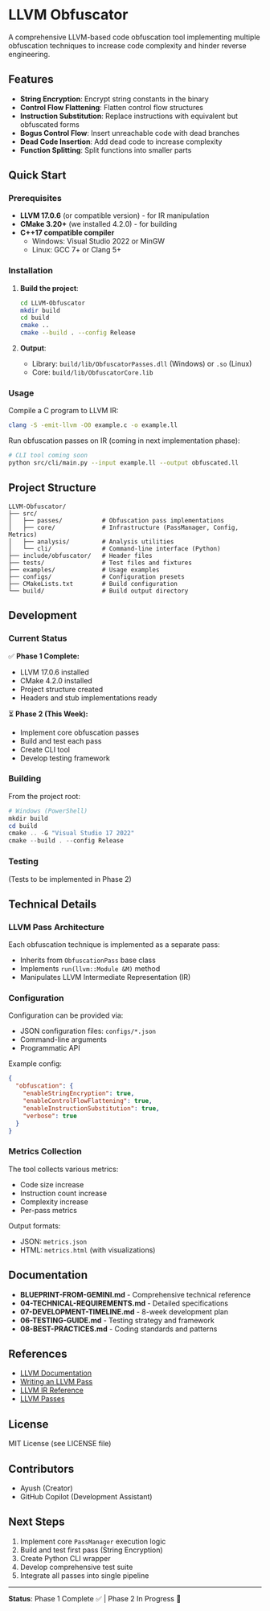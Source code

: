 # LLVM Obfuscator

A comprehensive LLVM-based code obfuscation tool implementing multiple obfuscation techniques to increase code complexity and hinder reverse engineering.

## Features

- **String Encryption**: Encrypt string constants in the binary
- **Control Flow Flattening**: Flatten control flow structures
- **Instruction Substitution**: Replace instructions with equivalent but obfuscated forms
- **Bogus Control Flow**: Insert unreachable code with dead branches
- **Dead Code Insertion**: Add dead code to increase complexity
- **Function Splitting**: Split functions into smaller parts

## Quick Start

### Prerequisites

- **LLVM 17.0.6** (or compatible version) - for IR manipulation
- **CMake 3.20+** (we installed 4.2.0) - for building
- **C++17 compatible compiler**
  - Windows: Visual Studio 2022 or MinGW
  - Linux: GCC 7+ or Clang 5+

### Installation

1. **Build the project**:
   ```bash
   cd LLVM-Obfuscator
   mkdir build
   cd build
   cmake ..
   cmake --build . --config Release
   ```

2. **Output**:
   - Library: `build/lib/ObfuscatorPasses.dll` (Windows) or `.so` (Linux)
   - Core: `build/lib/ObfuscatorCore.lib`

### Usage

Compile a C program to LLVM IR:
```bash
clang -S -emit-llvm -O0 example.c -o example.ll
```

Run obfuscation passes on IR (coming in next implementation phase):
```bash
# CLI tool coming soon
python src/cli/main.py --input example.ll --output obfuscated.ll
```

## Project Structure

```
LLVM-Obfuscator/
├── src/
│   ├── passes/           # Obfuscation pass implementations
│   ├── core/             # Infrastructure (PassManager, Config, Metrics)
│   ├── analysis/         # Analysis utilities
│   └── cli/              # Command-line interface (Python)
├── include/obfuscator/   # Header files
├── tests/                # Test files and fixtures
├── examples/             # Usage examples
├── configs/              # Configuration presets
├── CMakeLists.txt        # Build configuration
└── build/                # Build output directory
```

## Development

### Current Status

✅ **Phase 1 Complete:**
- LLVM 17.0.6 installed
- CMake 4.2.0 installed
- Project structure created
- Headers and stub implementations ready

⏳ **Phase 2 (This Week):**
- Implement core obfuscation passes
- Build and test each pass
- Create CLI tool
- Develop testing framework

### Building

From the project root:
```powershell
# Windows (PowerShell)
mkdir build
cd build
cmake .. -G "Visual Studio 17 2022"
cmake --build . --config Release
```

### Testing

(Tests to be implemented in Phase 2)

## Technical Details

### LLVM Pass Architecture

Each obfuscation technique is implemented as a separate pass:
- Inherits from `ObfuscationPass` base class
- Implements `run(llvm::Module &M)` method
- Manipulates LLVM Intermediate Representation (IR)

### Configuration

Configuration can be provided via:
- JSON configuration files: `configs/*.json`
- Command-line arguments
- Programmatic API

Example config:
```json
{
  "obfuscation": {
    "enableStringEncryption": true,
    "enableControlFlowFlattening": true,
    "enableInstructionSubstitution": true,
    "verbose": true
  }
}
```

### Metrics Collection

The tool collects various metrics:
- Code size increase
- Instruction count increase
- Complexity increase
- Per-pass metrics

Output formats:
- JSON: `metrics.json`
- HTML: `metrics.html` (with visualizations)

## Documentation

- **BLUEPRINT-FROM-GEMINI.md** - Comprehensive technical reference
- **04-TECHNICAL-REQUIREMENTS.md** - Detailed specifications
- **07-DEVELOPMENT-TIMELINE.md** - 8-week development plan
- **06-TESTING-GUIDE.md** - Testing strategy and framework
- **08-BEST-PRACTICES.md** - Coding standards and patterns

## References

- [LLVM Documentation](https://llvm.org/docs/)
- [Writing an LLVM Pass](https://llvm.org/docs/WritingAnLLVMPass/)
- [LLVM IR Reference](https://llvm.org/docs/LangRef/)
- [LLVM Passes](https://llvm.org/docs/Passes/)

## License

MIT License (see LICENSE file)

## Contributors

- Ayush (Creator)
- GitHub Copilot (Development Assistant)

## Next Steps

1. Implement core `PassManager` execution logic
2. Build and test first pass (String Encryption)
3. Create Python CLI wrapper
4. Develop comprehensive test suite
5. Integrate all passes into single pipeline

---

**Status**: Phase 1 Complete ✅ | Phase 2 In Progress 🚀
